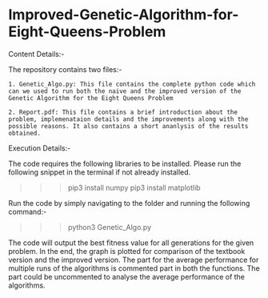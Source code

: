 # Improved-Genetic-Algorithm-for-Eight-Queens-Problem

Content Details:-

The repository contains two files:-

    1. Genetic_Algo.py: This file contains the complete python code which can we used to run both the naive and the improved version of the Genetic Algorithm for the Eight Queens Problem

    2. Report.pdf: This file contains a brief introduction about the problem, implemenataion details and the improvements along with the possible reasons. It also contains a short ananlysis of the results obtained.

Execution Details:-

The code requires the following libraries to be installed. Please run the following snippet in the terminal if not already installed.

> > > pip3 install numpy
> > > pip3 install matplotlib

Run the code by simply navigating to the folder and running the following command:-

> > > python3 Genetic_Algo.py

The code will output the best fitness value for all generations for the given problem. In the end, the graph is plotted for comparison of the textbook version and the improved version. The part for the average performance for multiple runs of the algorithms is commented part in both the functions. The part could be uncommented to analyse the average performance of the algorithms.
